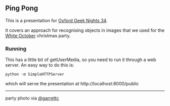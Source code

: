 ## Ping Pong

This is a presentation for [Oxford Geek Nights 34](http://oxford.geeknights.net/ogn34/).

It covers an approach for recognising objects in images that we used for the [White October](http://whiteoctober.co.uk) christmas party.

### Running

This has a little bit of getUserMedia, so you need to run it through a web server.  An easy way to do this is:

    python -m SimpleHTTPServer

which will serve the presentation at http://localhost:8000/public

---

party photo via [@garrettc](http://www.flickr.com/photos/garrettc)